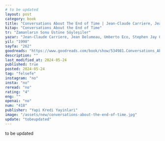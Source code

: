 ```yaml
---
# to be updated
layout: post
category: book
title: "Conversations About The End of Time | Jean-Claude Carriere, Jean Delumeau, Umberto Eco, Stephen Jay Gould (Kitap)"
kitap: "Conversations About the End of Time"
tr: "Zamanların Sonu Üstüne Söyleşiler"
yazar: "Jean-Claude Carriere, Jean Delumeau, Umberto Eco, Stephen Jay Gould"
yil: "1998"
sayfa: "262"
goodreads: "https://www.goodreads.com/book/show/534981.Conversations_About_the_End_of_Time"
description: ""
last_modified_at: 2024-05-24
published: true
posted: 2024-05-24
tag: "felsefe"
instagram: "no"
insta: "no"
reread: "no"
rating: "4"
eng: ""
openai: "no"
num: "418"
publisher: "Yapi Kredi Yayinlari"
image: "/assets/new/conversations-about-the-end-of-time.jpg"
update: "tobeupdated"
---
```


to be updated
